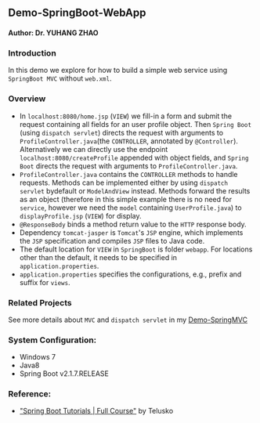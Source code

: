 ## Demo-SpringBoot-WebApp

#### Author: Dr. YUHANG ZHAO

### Introduction
In this demo we explore for how to build a simple web service using `SpringBoot MVC` without `web.xml`. 

### Overview
- In `localhost:8080/home.jsp` (`VIEW`) we fill-in a form and submit the request 
  containing all fields for an user profile object. 
  Then `Spring Boot` (using `dispatch servlet`) directs the request with arguments to `ProfileController.java`(the `CONTROLLER`, annotated by `@Controller`).
  Alternatively we can directly use the endpoint `localhost:8080/createProfile` appended with object fields, 
  and `Spring Boot` directs the request with arguments to `ProfileController.java`.
- `ProfileController.java` contains the `CONTROLLER` methods to handle requests.
  Methods can be implemented either by using `dispatch servlet` bydefault or `ModelAndView` instead.
  Methods forward the results as an object (therefore in this simple example there is no need for `service`, however we need the `model` containing `UserProfile.java`) to `displayProfile.jsp` (`VIEW`) for display.
- `@ResponseBody` binds a method return value to the `HTTP` response body.
- Dependency `tomcat-jasper` is `Tomcat`'s `JSP` engine, which implements the `JSP` specification and compiles `JSP` files to Java code.
- The default location for `VIEW` in `SpringBoot` is folder `webapp`. 
  For locations other than the default, it needs to be specified in `application.properties`.
- `application.properties` specifies the configurations, e.g., prefix and suffix for `views`.

### Related Projects
See more details about `MVC` and `dispatch servlet` in my [Demo-SpringMVC](https://github.com/yuhang2685/Demo-SpringMVC)

### System Configuration:
- Windows 7
- Java8
- Spring Boot v2.1.7.RELEASE

### Reference: 
- ["Spring Boot Tutorials | Full Course"](https://www.youtube.com/watch?v=35EQXmHKZYs) by Telusko

